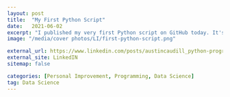 ```yaml
---
layout: post
title:  "My First Python Script"
date:   2021-06-02
excerpt: "I published my very first Python script on GitHub today. It's just a simple web scraping utility that iterates through a multi-page list to pull data science course offerings."
image: "/media/cover photos/LI/first-python-script.png"

external_url: https://www.linkedin.com/posts/austincaudill_python-programming-github-activity-6806641700518326272-OtvW
external_site: LinkedIN
sitemap: false

categories: [Personal Improvement, Programming, Data Science]
tag: Data Science
---
```

